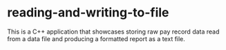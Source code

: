 # reading-and-writing-to-file
This is a C++ application that showcases storing raw pay record data read from a data file and producing a formatted report as a text file. 